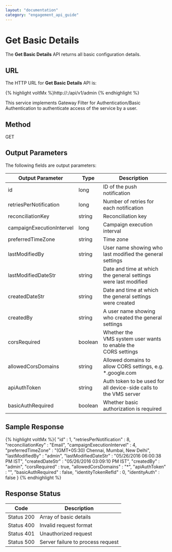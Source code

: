 ```yaml
---
layout: "documentation"
category: "engagement_api_guide"
---
```

                           


Get Basic Details
=================

The **Get Basic Details** API returns all basic configuration details.

URL
---

The HTTP URL for **Get Basic Details** API is:

{% highlight voltMx %}http://<host>:<port>/api/v1/admin
{% endhighlight %}

This service implements Gateway Filter for Authentication/Basic Authentication to authenticate access of the service by a user.

Method
------

GET

Output Parameters
-----------------

The following fields are output parameters:

  
| Output Parameter | Type | Description |
| --- | --- | --- |
| id | long | ID of the push notification |
| retriesPerNotification | long | Number of retries for each notification |
| reconciliationKey | string | Reconciliation key |
| campaignExecutionIntervel | long | Campaign execution interval |
| preferredTimeZone | string | Time zone |
| lastModifiedBy | string | User name showing who last modified the general settings |
| lastModifiedDateStr | string | Date and time at which the general settings were last modified |
| createdDateStr | string | Date and time at which the general settings were created |
| createdBy | string | A user name showing who created the general settings |
| corsRequired | boolean | Whether the VMS system user wants to enable the CORS settings |
| allowedCorsDomains | string | Allowed domains to allow CORS settings, e.g. \*.google.com |
| apiAuthToken | string | Auth token to be used for all device-side calls to the VMS server |
| basicAuthRequired | boolean | Whether basic authorization is required |

Sample Response
---------------

{% highlight voltMx %}{
  "id" : 1,
  "retriesPerNotification" : 8,
  "reconciliationKey" : "Email",
  "campaignExecutionIntervel" : 4,
  "preferredTimeZone" : "(GMT+05:30) Chennai, Mumbai, New Delhi",
  "lastModifiedBy" : "admin",
  "lastModifiedDateStr" : "05/26/2016 06:00:38 PM IST",
  "createdDateStr" : "05/26/2016 03:09:10 PM IST",
  "createdBy" : "admin",
  "corsRequired" : true,
  "allowedCorsDomains" : "*",
  "apiAuthToken" : "",
  "basicAuthRequired" : false,
  "identityTokenRefId" : 0,
  "identityAuth" : false
}
{% endhighlight %}

Response Status
---------------

  
| Code | Description |
| --- | --- |
| Status 200 | Array of basic details |
| Status 400 | Invalid request format |
| Status 401 | Unauthorized request |
| Status 500 | Server failure to process request |
